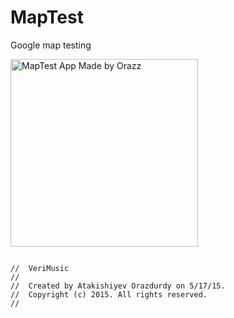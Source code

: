 # MapTest

Google map testing 

<img src="http://dotjpg.co/AjKW.png" alt="MapTest App Made by Orazz" width="300"/>

<pre>
<code>
//  VeriMusic
//
//  Created by Atakishiyev Orazdurdy on 5/17/15.
//  Copyright (c) 2015. All rights reserved.
//
</code>
</pre>

